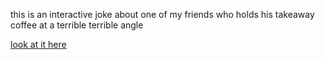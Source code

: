 this is an interactive joke about one of my friends who holds his takeaway coffee at a terrible terrible angle

[look at it here](https://dxsmiley.github.io/zel-coffee/)
